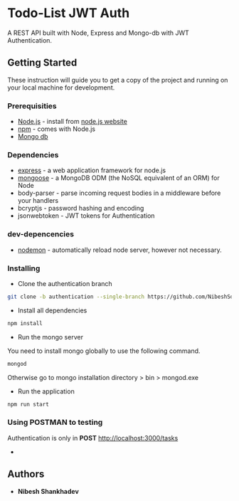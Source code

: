 # Todo-List JWT Auth

A REST API built with Node, Express and Mongo-db with JWT Authentication.

## Getting Started

These instruction will guide you to get a copy of the project and running on your local machine for development.

### Prerequisities

* [Node.js](https://nodejs.org/) - install from [node.js website](https://nodejs.org/)
* [npm](https://www.npmjs.org/) - comes with Node.js
* [Mongo db](https://www.mongodb.com/)

### Dependencies

* [express](http://expressjs.com/) - a web application framework for node.js
* [mongoose](http://mongoosejs.com/) -  a MongoDB ODM (the NoSQL equivalent of an ORM) for Node
* body-parser - parse incoming request bodies in a middleware before your handlers
* bcryptjs - password hashing and encoding
* jsonwebtoken - JWT tokens for Authentication

### dev-depencencies

* [nodemon](https://nodemon.io/) - automatically reload node server, however not necessary.

### Installing

* Clone the authentication branch

```sh
git clone -b authentication --single-branch https://github.com/NibeshSdev/todolist.git
```

* Install all dependencies

```sh
npm install
```

* Run the mongo server

You need to install mongo globally to use the following command.

```sh
mongod
```

Otherwise go to mongo installation directory > bin > mongod.exe

* Run the application

```sh
npm run start
```


### Using POSTMAN to testing

Authentication is only in  **POST** [http://localhost:3000/tasks](http://localhost:3000/tasks)

*

## Authors

* **Nibesh Shankhadev**
